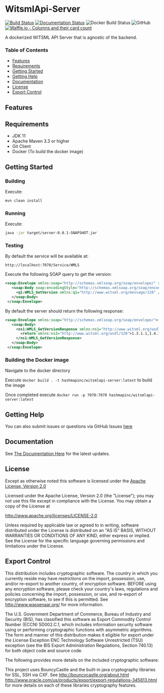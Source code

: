 # WitsmlApi-Server

[![Build Status](https://img.shields.io/travis/hashmapinc/WitsmlApi-Server.svg?logo=travis)](https://travis-ci.org/hashmapinc/WitsmlApi-Server)
[![Documentation Status](https://readthedocs.org/projects/witsml-server-api/badge/?version=latest)](https://witsml-server-api.readthedocs.io/en/latest/?badge=latest)
![Docker Build Status](https://img.shields.io/docker/build/hashmapinc/witsmlapi-server.svg?logo=docker)
![GitHub](https://img.shields.io/github/license/hashmapinc/witsmlapi-server.svg?logo=github)
[![Waffle.io - Columns and their card count](https://badge.waffle.io/hashmapinc/WitsmlApi-Server.svg?columns=Backlog,Done,In%20progress)](https://waffle.io/hashmapinc/WitsmlApi-Server)

A dockerized WITSML API Server that is agnostic of the backend.

### Table of Contents

- [Features](#features)
- [Requirements](#requirements)
- [Getting Started](#getting-started)
- [Getting Help](#getting-help)
- [Documentation](#documentation)
- [License](#license)
- [Export Control](#export-control)

## Features


## Requirements

* JDK 11 
* Apache Maven 3.3 or higher
* Git Client
* Docker (To build the docker image)

## Getting Started

### Building

Execute:

```bash
mvn clean install
```

### Running

Execute:

```bash
java -jar target/server-0.0.1-SNAPSHOT.jar
```

### Testing

By default the service will be available at:

`http://localhost:7070/Service/WMLS`

Execute the following SOAP query to get the version:
```xml
<soap:Envelope xmlns:soap="http://schemas.xmlsoap.org/soap/envelope/" xmlns:soapenc="http://schemas.xmlsoap.org/soap/encoding/" xmlns:tns="http://www.witsml.org/wsdl/120" xmlns:types="http://www.witsml.org/wsdl/120/encodedTypes" xmlns:xsi="http://www.w3.org/2001/XMLSchema-instance" xmlns:xsd="http://www.w3.org/2001/XMLSchema">
   <soap:Body soap:encodingStyle="http://schemas.xmlsoap.org/soap/encoding/">
     <q1:WMLS_GetVersion xmlns:q1="http://www.witsml.org/message/120" />
   </soap:Body>
 </soap:Envelope>
```
 
By default the server should return the following response:
 
 ```xml
 <soap:Envelope xmlns:soap="http://schemas.xmlsoap.org/soap/envelope/">
    <soap:Body>
      <ns1:WMLS_GetVersionResponse xmlns:ns1="http://www.witsml.org/wsdl/120">
        <return xmlns:ns2="http://www.witsml.org/wsdl/120">1.3.1.1,1.4.1.1</return>
      </ns1:WMLS_GetVersionResponse>
    </soap:Body>
  </soap:Envelope>
  ```

### Building the Docker image

Navigate to the docker directory

Execute `docker build . -t hashmapinc/witsmlapi-server:latest` to build the image

Once completed execute `docker run -p 7070:7070 hashmapinc/witsmlapi-server:latest` 

## Getting Help
You can also submit issues or questions via GitHub Issues [here](https://github.com/hashmapinc/WitsmlApi-Server/issues)

## Documentation

See [The Documentation Here](https://witsml-server-api.readthedocs.io/en/latest/) for the latest updates.

## License

Except as otherwise noted this software is licensed under the
[Apache License, Version 2.0](http://www.apache.org/licenses/LICENSE-2.0.html)

Licensed under the Apache License, Version 2.0 (the "License");
you may not use this file except in compliance with the License.
You may obtain a copy of the License at

  http://www.apache.org/licenses/LICENSE-2.0

Unless required by applicable law or agreed to in writing, software
distributed under the License is distributed on an "AS IS" BASIS,
WITHOUT WARRANTIES OR CONDITIONS OF ANY KIND, either express or implied.
See the License for the specific language governing permissions and
limitations under the License.

## Export Control

This distribution includes cryptographic software. The country in which you
currently reside may have restrictions on the import, possession, use, and/or
re-export to another country, of encryption software. BEFORE using any
encryption software, please check your country's laws, regulations and
policies concerning the import, possession, or use, and re-export of encryption
software, to see if this is permitted. See <http://www.wassenaar.org/> for more
information.

The U.S. Government Department of Commerce, Bureau of Industry and Security
(BIS), has classified this software as Export Commodity Control Number (ECCN)
5D002.C.1, which includes information security software using or performing
cryptographic functions with asymmetric algorithms. The form and manner of this
distribution makes it eligible for export under the
License Exception ENC Technology Software Unrestricted (TSU) exception (see the
BIS Export Administration Regulations, Section 740.13) for both object code and
source code.

The following provides more details on the included cryptographic software:

This project uses BouncyCastle and the built-in
java cryptography libraries for SSL, SSH via CXF. See
http://bouncycastle.org/about.html
http://www.oracle.com/us/products/export/export-regulations-345813.html
for more details on each of these libraries cryptography features.
